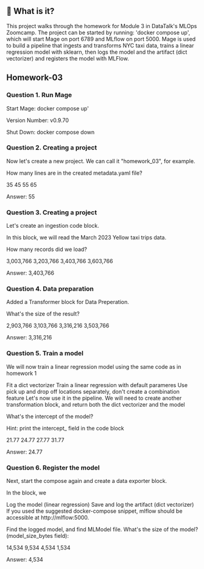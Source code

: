 ## 🤔 What is it?

This project walks through the homework for Module 3 in DataTalk's MLOps Zoomcamp. The project can be started by running: 'docker compose up', which will start Mage on port 6789 and MLflow on port 5000. Mage is used to build a pipeline that ingests and transforms NYC taxi data, trains a linear regression model with sklearn, then logs the model and the artifact (dict vectorizer) and registers the model with MLFlow. 

## Homework-03

### Question 1. Run Mage

Start Mage: docker compose up'

Version Number: v0.9.70

Shut Down: docker compose down

### Question 2. Creating a project

Now let's create a new project. We can call it "homework_03", for example.

How many lines are in the created metadata.yaml file?

35
45
55
65

Answer: 55

### Question 3. Creating a project

Let's create an ingestion code block.

In this block, we will read the March 2023 Yellow taxi trips data.

How many records did we load?

3,003,766
3,203,766
3,403,766
3,603,766

Answer: 3,403,766

### Question 4. Data preparation

Added a Transformer block for Data Preperation. 

What's the size of the result?

2,903,766
3,103,766
3,316,216
3,503,766

Answer: 3,316,216

### Question 5. Train a model

We will now train a linear regression model using the same code as in homework 1

Fit a dict vectorizer
Train a linear regression with default parameres
Use pick up and drop off locations separately, don't create a combination feature
Let's now use it in the pipeline. We will need to create another transformation block, and return both the dict vectorizer and the model

What's the intercept of the model?

Hint: print the intercept_ field in the code block

21.77
24.77
27.77
31.77

Answer: 24.77

### Question 6. Register the model

Next, start the compose again and create a data exporter block.

In the block, we

Log the model (linear regression)
Save and log the artifact (dict vectorizer)
If you used the suggested docker-compose snippet, mlflow should be accessible at http://mlflow:5000.

Find the logged model, and find MLModel file. What's the size of the model? (model_size_bytes field):

14,534
9,534
4,534
1,534

Answer: 4,534